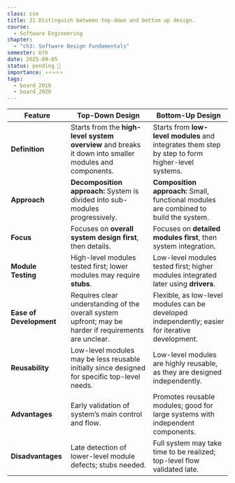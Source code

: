 ```yaml
---
class: cse
title: 21 Distinguish between top-down and bottom up design.
course:
  - Software Engineering
chapter:
  - "ch3: Software Design Fundamentals"
semester: 6th
date: 2025-09-05
status: pending 🛑
importance: ⭐⭐⭐⭐⭐
tags:
  - board_2018
  - board_2020
---
```


|Feature|Top-Down Design|Bottom-Up Design|
|---|---|---|
|**Definition**|Starts from the **high-level system overview** and breaks it down into smaller modules and components.|Starts from **low-level modules** and integrates them step by step to form higher-level systems.|
|**Approach**|**Decomposition approach:** System is divided into sub-modules progressively.|**Composition approach:** Small, functional modules are combined to build the system.|
|**Focus**|Focuses on **overall system design first**, then details.|Focuses on **detailed modules first**, then system integration.|
|**Module Testing**|High-level modules tested first; lower modules may require **stubs**.|Low-level modules tested first; higher modules integrated later using **drivers**.|
|**Ease of Development**|Requires clear understanding of the overall system upfront; may be harder if requirements are unclear.|Flexible, as low-level modules can be developed independently; easier for iterative development.|
|**Reusability**|Low-level modules may be less reusable initially since designed for specific top-level needs.|Low-level modules are highly reusable, as they are designed independently.|
|**Advantages**|Early validation of system’s main control and flow.|Promotes reusable modules; good for large systems with independent components.|
|**Disadvantages**|Late detection of lower-level module defects; stubs needed.|Full system may take time to be realized; top-level flow validated late.|